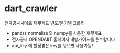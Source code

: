 # dart_crawler
전자공시사이트 재무제표 년도/분기별 크롤러 

- pandas normalize 와 numpy를 사용한 재무제표
- 전자공시 OPENDART 홈페이지 개발가이드를 준수합니다
- api_key 에 할당받은 key를 넣으면 사용가능!
